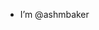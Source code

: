 - I’m @ashmbaker

<!---
ashmbaker/ashmbaker is a ✨ special ✨ repository because its `README.md` (this file) appears on your GitHub profile.
You can click the Preview link to take a look at your changes.
--->
